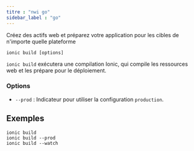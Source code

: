 ```yaml
---
titre : "nwi go"
sidebar_label : "go"
---
```


Créez des actifs web et préparez votre application pour les cibles de n'importe quelle plateforme

```shell
ionic build [options]
```

`ionic build` exécutera une compilation Ionic, qui compile les ressources web et les prépare pour le déploiement.

### Options

 - `--prod` : Indicateur pour utiliser la configuration `production`.
      

## Exemples

```shell
ionic build
ionic build --prod
ionic build --watch
```